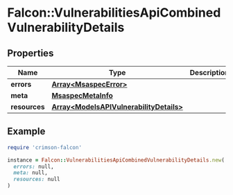 # Falcon::VulnerabilitiesApiCombinedVulnerabilityDetails

## Properties

| Name | Type | Description | Notes |
| ---- | ---- | ----------- | ----- |
| **errors** | [**Array&lt;MsaspecError&gt;**](MsaspecError.md) |  | [optional] |
| **meta** | [**MsaspecMetaInfo**](MsaspecMetaInfo.md) |  |  |
| **resources** | [**Array&lt;ModelsAPIVulnerabilityDetails&gt;**](ModelsAPIVulnerabilityDetails.md) |  |  |

## Example

```ruby
require 'crimson-falcon'

instance = Falcon::VulnerabilitiesApiCombinedVulnerabilityDetails.new(
  errors: null,
  meta: null,
  resources: null
)
```

